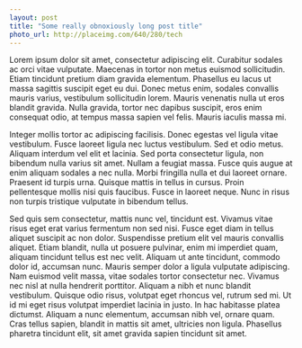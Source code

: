 ```yaml
---
layout: post
title: "Some really obnoxiously long post title"
photo_url: http://placeimg.com/640/280/tech
---
```


Lorem ipsum dolor sit amet, consectetur adipiscing elit. Curabitur sodales ac orci vitae vulputate. Maecenas in tortor non metus euismod sollicitudin. Etiam tincidunt pretium diam gravida elementum. Phasellus eu lacus ut massa sagittis suscipit eget eu dui. Donec metus enim, sodales convallis mauris varius, vestibulum sollicitudin lorem. Mauris venenatis nulla ut eros blandit gravida. Nulla gravida, tortor nec dapibus suscipit, eros enim consequat odio, at tempus massa sapien vel felis. Mauris iaculis massa mi.

Integer mollis tortor ac adipiscing facilisis. Donec egestas vel ligula vitae vestibulum. Fusce laoreet ligula nec luctus vestibulum. Sed et odio metus. Aliquam interdum vel elit et lacinia. Sed porta consectetur ligula, non bibendum nulla varius sit amet. Nullam a feugiat massa. Fusce quis augue at enim aliquam sodales a nec nulla. Morbi fringilla nulla et dui laoreet ornare. Praesent id turpis urna. Quisque mattis in tellus in cursus. Proin pellentesque mollis nisi quis faucibus. Fusce in laoreet neque. Nunc in risus non turpis tristique vulputate in bibendum tellus.

Sed quis sem consectetur, mattis nunc vel, tincidunt est. Vivamus vitae risus eget erat varius fermentum non sed nisi. Fusce eget diam in tellus aliquet suscipit ac non dolor. Suspendisse pretium elit vel mauris convallis aliquet. Etiam blandit, nulla ut posuere pulvinar, enim mi imperdiet quam, aliquam tincidunt tellus est nec velit. Aliquam ut ante tincidunt, commodo dolor id, accumsan nunc. Mauris semper dolor a ligula vulputate adipiscing. Nam euismod velit massa, vitae sodales tortor consectetur nec. Vivamus nec nisl at nulla hendrerit porttitor. Aliquam a nibh et nunc blandit vestibulum. Quisque odio risus, volutpat eget rhoncus vel, rutrum sed mi. Ut id mi eget risus volutpat imperdiet lacinia in justo. In hac habitasse platea dictumst. Aliquam a nunc elementum, accumsan nibh vel, ornare quam. Cras tellus sapien, blandit in mattis sit amet, ultricies non ligula. Phasellus pharetra tincidunt elit, sit amet gravida sapien tincidunt sit amet.
